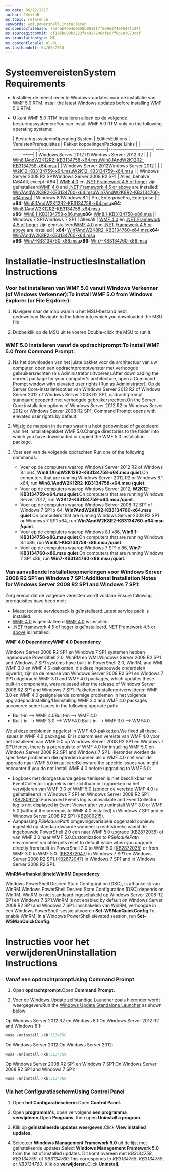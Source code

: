 ```yaml
---
ms.date: 06/12/2017
author: JKeithB
ms.topic: reference
keywords: wmf,powershell,installeren
ms.openlocfilehash: 7e24bb4ee4d0658b0619f7f008e3740f647f124f
ms.sourcegitcommit: cf195b090b3223fa4917206dfec7f0b603873cdf
ms.translationtype: MT
ms.contentlocale: nl-NL
ms.lasthandoff: 04/09/2018
---
```

# <a name="system-requirements"></a><span data-ttu-id="fbbda-102">Systeemvereisten</span><span class="sxs-lookup"><span data-stu-id="fbbda-102">System Requirements</span></span>

- <span data-ttu-id="fbbda-103">Installeer de meest recente Windows-updates voor de installatie van WMF 5.0 RTM.</span><span class="sxs-lookup"><span data-stu-id="fbbda-103">Install the latest Windows updates before installing WMF 5.0 RTM.</span></span>
- <span data-ttu-id="fbbda-104">U kunt WMF 5.0 RTM installeren alleen op de volgende besturingssystemen:</span><span class="sxs-lookup"><span data-stu-id="fbbda-104">You can install WMF 5.0 RTM only on the following operating systems:</span></span>

    | <span data-ttu-id="fbbda-105">Besturingssysteem</span><span class="sxs-lookup"><span data-stu-id="fbbda-105">Operating System</span></span>       | <span data-ttu-id="fbbda-106">Edities</span><span class="sxs-lookup"><span data-stu-id="fbbda-106">Editions</span></span>         | <span data-ttu-id="fbbda-107">Vereisten</span><span class="sxs-lookup"><span data-stu-id="fbbda-107">Prerequisites</span></span>        |  <span data-ttu-id="fbbda-108">Pakket koppelingen</span><span class="sxs-lookup"><span data-stu-id="fbbda-108">Package Links</span></span> |
    |------------------------|--------------|------------------|----------------------| --------------|
    | <span data-ttu-id="fbbda-109">Windows Server 2012 R2</span><span class="sxs-lookup"><span data-stu-id="fbbda-109">Windows Server 2012 R2</span></span> |  |  | [<span data-ttu-id="fbbda-110">Win8.1AndW2K12R2-KB3134758-x64.msu</span><span class="sxs-lookup"><span data-stu-id="fbbda-110">Win8.1AndW2K12R2-KB3134758-x64.msu</span></span>](http://go.microsoft.com/fwlink/?LinkId=717507) |
    | <span data-ttu-id="fbbda-111">Windows Server 2012</span><span class="sxs-lookup"><span data-stu-id="fbbda-111">Windows Server 2012</span></span>    |  |  | [<span data-ttu-id="fbbda-112">W2K12-KB3134759-x64.msu</span><span class="sxs-lookup"><span data-stu-id="fbbda-112">W2K12-KB3134759-x64.msu</span></span>](http://go.microsoft.com/fwlink/?LinkId=717506) |
    | <span data-ttu-id="fbbda-113">Windows Server 2008 R2 SP1</span><span class="sxs-lookup"><span data-stu-id="fbbda-113">Windows Server 2008 R2 SP1</span></span> | <span data-ttu-id="fbbda-114">Alles, behalve IA64</span><span class="sxs-lookup"><span data-stu-id="fbbda-114">All, except IA64</span></span> | <span data-ttu-id="fbbda-115">[WMF 4.0](http://www.microsoft.com/en-us/download/details.aspx?id=40855) en [.NET Framework 4.5 of hoger](https://msdn.microsoft.com/library/5a4x27ek.aspx) zijn geïnstalleerd</span><span class="sxs-lookup"><span data-stu-id="fbbda-115">[WMF 4.0](http://www.microsoft.com/en-us/download/details.aspx?id=40855) and [.NET Framework 4.5 or above](https://msdn.microsoft.com/library/5a4x27ek.aspx) are installed</span></span>| [<span data-ttu-id="fbbda-116">Win7AndW2K8R2-KB3134760-x64.msu</span><span class="sxs-lookup"><span data-stu-id="fbbda-116">Win7AndW2K8R2-KB3134760-x64.msu</span></span>](http://go.microsoft.com/fwlink/?LinkId=717504)|
    | <span data-ttu-id="fbbda-117">Windows 8.1</span><span class="sxs-lookup"><span data-stu-id="fbbda-117">Windows 8.1</span></span> | <span data-ttu-id="fbbda-118">Pro, Enterprise</span><span class="sxs-lookup"><span data-stu-id="fbbda-118">Pro, Enterprise</span></span> | | <span data-ttu-id="fbbda-119">**x64:**  [Win8.1AndW2K12R2-KB3134758-x64.msu](http://go.microsoft.com/fwlink/?LinkId=717507)</span><span class="sxs-lookup"><span data-stu-id="fbbda-119">**x64:**  [Win8.1AndW2K12R2-KB3134758-x64.msu](http://go.microsoft.com/fwlink/?LinkId=717507)</span></span> </br> <span data-ttu-id="fbbda-120">**x86:**  [Win8.1-KB3134758-x86.msu](http://go.microsoft.com/fwlink/?LinkID=717963)</span><span class="sxs-lookup"><span data-stu-id="fbbda-120">**x86:**  [Win8.1-KB3134758-x86.msu](http://go.microsoft.com/fwlink/?LinkID=717963)</span></span>|
    | <span data-ttu-id="fbbda-121">Windows 7 SP1</span><span class="sxs-lookup"><span data-stu-id="fbbda-121">Windows 7 SP1</span></span> | <span data-ttu-id="fbbda-122">Alles</span><span class="sxs-lookup"><span data-stu-id="fbbda-122">All</span></span> | <span data-ttu-id="fbbda-123">[WMF 4.0](http://www.microsoft.com/en-us/download/details.aspx?id=40855) en [.NET Framework 4.5 of hoger](https://msdn.microsoft.com/library/5a4x27ek.aspx) zijn geïnstalleerd</span><span class="sxs-lookup"><span data-stu-id="fbbda-123">[WMF 4.0](http://www.microsoft.com/en-us/download/details.aspx?id=40855) and [.NET Framework 4.5 or above](https://msdn.microsoft.com/library/5a4x27ek.aspx) are installed</span></span> | <span data-ttu-id="fbbda-124">**x64:**  [Win7AndW2K8R2-KB3134760-x64.msu](http://go.microsoft.com/fwlink/?LinkId=717504)</span><span class="sxs-lookup"><span data-stu-id="fbbda-124">**x64:**  [Win7AndW2K8R2-KB3134760-x64.msu](http://go.microsoft.com/fwlink/?LinkId=717504)</span></span>  </br> <span data-ttu-id="fbbda-125">**x86:**  [Win7-KB3134760-x86.msu](http://go.microsoft.com/fwlink/?LinkID=717962)</span><span class="sxs-lookup"><span data-stu-id="fbbda-125">**x86:**  [Win7-KB3134760-x86.msu](http://go.microsoft.com/fwlink/?LinkID=717962)</span></span>|

# <a name="installation-instructions"></a><span data-ttu-id="fbbda-126">Installatie-instructies</span><span class="sxs-lookup"><span data-stu-id="fbbda-126">Installation Instructions</span></span>

### <a name="to-install-wmf-50-from-windows-explorer-or-file-explorer"></a><span data-ttu-id="fbbda-127">Voor het installeren van WMF 5.0 vanuit Windows Verkenner (of Windows Verkenner):</span><span class="sxs-lookup"><span data-stu-id="fbbda-127">To install WMF 5.0 from Windows Explorer (or File Explorer):</span></span>

1. <span data-ttu-id="fbbda-128">Navigeer naar de map waarin u het MSU-bestand hebt gedownload.</span><span class="sxs-lookup"><span data-stu-id="fbbda-128">Navigate to the folder into which you downloaded the MSU file.</span></span>

2. <span data-ttu-id="fbbda-129">Dubbelklik op de MSU uit te voeren.</span><span class="sxs-lookup"><span data-stu-id="fbbda-129">Double-click the MSU to run it.</span></span>

### <a name="to-install-wmf-50-from-command-prompt"></a><span data-ttu-id="fbbda-130">WMF 5.0 installeren vanaf de opdrachtprompt:</span><span class="sxs-lookup"><span data-stu-id="fbbda-130">To install WMF 5.0 from Command Prompt:</span></span>

1. <span data-ttu-id="fbbda-131">Na het downloaden van het juiste pakket voor de architectuur van uw computer, open een opdrachtpromptvenster met verhoogde gebruikersrechten (als Administrator uitvoeren).</span><span class="sxs-lookup"><span data-stu-id="fbbda-131">After downloading the correct package for your computer's architecture, open a Command Prompt window with elevated user rights (Run as Administrator).</span></span> <span data-ttu-id="fbbda-132">Op de Server Core-installatieopties van Windows Server 2012 R2 of Windows Server 2012 of Windows Server 2008 R2 SP1, opdrachtprompt standaard geopend met verhoogde gebruikersrechten.</span><span class="sxs-lookup"><span data-stu-id="fbbda-132">On the Server Core installation options of Windows Server 2012 R2 or Windows Server 2012 or Windows Server 2008 R2 SP1, Command Prompt opens with elevated user rights by default.</span></span>

2. <span data-ttu-id="fbbda-133">Wijzig de mappen in de map waarin u hebt gedownload of gekopieerd van het installatiepakket WMF 5.0.</span><span class="sxs-lookup"><span data-stu-id="fbbda-133">Change directories to the folder into which you have downloaded or copied the WMF 5.0 installation package.</span></span>

3. <span data-ttu-id="fbbda-134">Voer een van de volgende opdrachten:</span><span class="sxs-lookup"><span data-stu-id="fbbda-134">Run one of the following commands:</span></span>
    - <span data-ttu-id="fbbda-135">Voer op de computers waarop Windows Server 2012 R2 of Windows 8.1 x64, **Win8.1AndW2K12R2-KB3134758-x64.msu quiet**.</span><span class="sxs-lookup"><span data-stu-id="fbbda-135">On computers that are running Windows Server 2012 R2 or Windows 8.1 x64, run **Win8.1AndW2K12R2-KB3134758-x64.msu /quiet**.</span></span>
    - <span data-ttu-id="fbbda-136">Voer op de computers waarop Windows Server 2012, **W2K12-KB3134759-x64.msu quiet**.</span><span class="sxs-lookup"><span data-stu-id="fbbda-136">On computers that are running Windows Server 2012, run **W2K12-KB3134759-x64.msu /quiet**.</span></span>
    - <span data-ttu-id="fbbda-137">Voer op de computers waarop Windows Server 2008 R2 SP1 of Windows 7 SP1 x 64, **Win7AndW2K8R2-KB3134760-x64.msu quiet**.</span><span class="sxs-lookup"><span data-stu-id="fbbda-137">On computers that are running Windows Server 2008 R2 SP1 or Windows 7 SP1 x64, run **Win7AndW2K8R2-KB3134760-x64.msu /quiet**.</span></span>
    - <span data-ttu-id="fbbda-138">Voer op de computers waarop Windows 8.1 x86, **Win8.1-KB3134758-x86.msu quiet**.</span><span class="sxs-lookup"><span data-stu-id="fbbda-138">On computers that are running Windows 8.1 x86, run **Win8.1-KB3134758-x86.msu /quiet**.</span></span>
    - <span data-ttu-id="fbbda-139">Voer op de computers waarop Windows 7 SP1 x 86, **Win7-KB3134760-x86.msu quiet**.</span><span class="sxs-lookup"><span data-stu-id="fbbda-139">On computers that are running Windows 7 SP1 x86, run **Win7-KB3134760-x86.msu /quiet**.</span></span>

### <a name="additional-installation-notes-for-windows-server-2008-r2-sp1-and-windows-7-sp1"></a><span data-ttu-id="fbbda-140">Van aanvullende Installatieopmerkingen voor Windows Server 2008 R2 SP1 en Windows 7 SP1:</span><span class="sxs-lookup"><span data-stu-id="fbbda-140">Additional Installation Notes for Windows Server 2008 R2 SP1 and Windows 7 SP1:</span></span>

<span data-ttu-id="fbbda-141">Zorg ervoor dat de volgende vereisten wordt voldaan:</span><span class="sxs-lookup"><span data-stu-id="fbbda-141">Ensure following prerequisites have been met:</span></span>
- <span data-ttu-id="fbbda-142">Meest recente servicepack is geïnstalleerd.</span><span class="sxs-lookup"><span data-stu-id="fbbda-142">Latest service pack is installed.</span></span>
- <span data-ttu-id="fbbda-143">[WMF 4.0](http://www.microsoft.com/en-us/download/details.aspx?id=40855) is geïnstalleerd.</span><span class="sxs-lookup"><span data-stu-id="fbbda-143">[WMF 4.0](http://www.microsoft.com/en-us/download/details.aspx?id=40855) is installed.</span></span>
- <span data-ttu-id="fbbda-144">[.NET framework 4.5 of hoger](https://msdn.microsoft.com/library/5a4x27ek.aspx) is geïnstalleerd.</span><span class="sxs-lookup"><span data-stu-id="fbbda-144">[.NET Framework 4.5 or above](https://msdn.microsoft.com/library/5a4x27ek.aspx) is installed.</span></span>

<span data-ttu-id="fbbda-145">**WMF 4.0 Dependency**</span><span class="sxs-lookup"><span data-stu-id="fbbda-145">**WMF 4.0 Dependency**</span></span>

<span data-ttu-id="fbbda-146">Windows Server 2008 R2 SP1 en Windows 7 SP1 systemen hebben ingebouwde PowerShell 2.0, WinRM en WMI.</span><span class="sxs-lookup"><span data-stu-id="fbbda-146">Windows Server 2008 R2 SP1 and Windows 7 SP1 systems have built-in PowerShell 2.0, WinRM, and WMI.</span></span> <span data-ttu-id="fbbda-147">WMF 3.0 en WMF 4.0-pakketten, die deze ingebouwde onderdelen bijwerkt, zijn na de release van Windows Server 2008 R2 SP1 en Windows 7 SP1 uitgebracht.</span><span class="sxs-lookup"><span data-stu-id="fbbda-147">WMF 3.0 and WMF 4.0 packages, which updates these built-in components, were released after the release of Windows Server 2008 R2 SP1 and Windows 7 SP1.</span></span> <span data-ttu-id="fbbda-148">Pakketten installeren/verwijderen WMF 3.0 en WMF 4.0 gesignaleerde sommige problemen in het volgende upgradepad:</span><span class="sxs-lookup"><span data-stu-id="fbbda-148">Installing/Uninstalling WMF 3.0 and WMF 4.0 packages uncovered some issues in the following upgrade path:</span></span>

- <span data-ttu-id="fbbda-149">Built-in --> WMF 4.0</span><span class="sxs-lookup"><span data-stu-id="fbbda-149">Built-in --> WMF 4.0</span></span>
- <span data-ttu-id="fbbda-150">Built-in --> WMF 3.0 --> WMF4.0.</span><span class="sxs-lookup"><span data-stu-id="fbbda-150">Built-in --> WMF 3.0 --> WMF4.0.</span></span>

<span data-ttu-id="fbbda-151">We al deze problemen opgelost in WMF 4.0-pakketten.</span><span class="sxs-lookup"><span data-stu-id="fbbda-151">We fixed all these issues in WMF 4.0 packages.</span></span> <span data-ttu-id="fbbda-152">Er is daarom een vereiste van WMF 4.0 voor het installeren van WMF 5.0 op Windows Server 2008 R2 SP1 en Windows 7 SP1.</span><span class="sxs-lookup"><span data-stu-id="fbbda-152">Hence, there is a prerequisite of WMF 4.0 for installing WMF 5.0 on Windows Server 2008 R2 SP1 and Windows 7 SP1.</span></span> <span data-ttu-id="fbbda-153">Hieronder worden de specifieke problemen die optreden kunnen als u WMF 4.0 niet vóór de upgrade naar WMF 5.0 installeert:</span><span class="sxs-lookup"><span data-stu-id="fbbda-153">Below are the specific issues you might encounter if you do not install WMF 4.0 before upgrading to WMF 5.0:</span></span>

- <span data-ttu-id="fbbda-154">Logboek met doorgestuurde gebeurtenissen is niet beschikbaar en EventCollector logboek is niet zichtbaar in Logboeken na het verwijderen van WMF 3.0 of WMF 5.0 (zonder de vereiste WMF 4.0 is geïnstalleerd) in Windows 7 SP1 en Windows Server 2008 R2 SP1 ([KB2809215](https://support.microsoft.com/en-us/kb/2809215)).</span><span class="sxs-lookup"><span data-stu-id="fbbda-154">Forwarded Events log is unavailable and EventCollector log is not displayed in Event Viewer after you uninstall WMF 3.0 or WMF 5.0 (without the prerequisite WMF 4.0 installed) in Windows 7 SP1 and in Windows Server 2008 R2 SP1 ([KB2809215](https://support.microsoft.com/en-us/kb/2809215)).</span></span>
- <span data-ttu-id="fbbda-155">Aanpassing *PSModulePath* omgevingsvariabele opgehaald opnieuw ingesteld op standaardwaarde wanneer u rechtstreeks vanuit de ingebouwde PowerShell 2.0 een naar WMF 5.0 upgrade ([KB2872035](https://support.microsoft.com/en-us/kb/2872035)) of van WMF 3.0 naar WMF 5.0.</span><span class="sxs-lookup"><span data-stu-id="fbbda-155">Customization to *PSModulePath* environment variable gets reset to default value when you upgrade directly from built-in PowerShell 2.0 to WMF 5.0 ([KB2872035](https://support.microsoft.com/en-us/kb/2872035)) or from WMF 3.0 to WMF 5.0.</span></span> <span data-ttu-id="fbbda-156">([KB2872047](https://support.microsoft.com/en-us/kb/2872047)) in Windows 7 SP1 en Windows Server 2008 R2 SP1.</span><span class="sxs-lookup"><span data-stu-id="fbbda-156">([KB2872047](https://support.microsoft.com/en-us/kb/2872047)) in Windows 7 SP1 and in Windows Server 2008 R2 SP1.</span></span>

<span data-ttu-id="fbbda-157">**WinRM-afhankelijkheid**</span><span class="sxs-lookup"><span data-stu-id="fbbda-157">**WinRM Dependency**</span></span>

<span data-ttu-id="fbbda-158">Windows PowerShell Desired State Configuration (DSC), is afhankelijk van WinRM.</span><span class="sxs-lookup"><span data-stu-id="fbbda-158">Windows PowerShell Desired State Configuration (DSC) depends on WinRM.</span></span> <span data-ttu-id="fbbda-159">WinRM is niet standaard ingeschakeld op Windows Server 2008 R2 SP1 en Windows 7 SP1.</span><span class="sxs-lookup"><span data-stu-id="fbbda-159">WinRM is not enabled by default on Windows Server 2008 R2 SP1 and Windows 7 SP1.</span></span> <span data-ttu-id="fbbda-160">Inschakelen van WinRM, verhoogde in een Windows PowerShell-sessie uitvoeren **Set-WSManQuickConfig**.</span><span class="sxs-lookup"><span data-stu-id="fbbda-160">To enable WinRM, in a Windows PowerShell elevated session, run **Set-WSManQuickConfig**.</span></span>

# <a name="uninstallation-instructions"></a><span data-ttu-id="fbbda-161">Instructies voor het verwijderen</span><span class="sxs-lookup"><span data-stu-id="fbbda-161">Uninstallation Instructions</span></span>

### <a name="using-command-prompt"></a><span data-ttu-id="fbbda-162">Vanaf een opdrachtprompt</span><span class="sxs-lookup"><span data-stu-id="fbbda-162">Using Command Prompt</span></span>

1.  <span data-ttu-id="fbbda-163">Open **opdrachtprompt.**</span><span class="sxs-lookup"><span data-stu-id="fbbda-163">Open **Command Prompt.**</span></span>

2.  <span data-ttu-id="fbbda-164">Voer de [Windows Update zelfstandige Launcher](https://support.microsoft.com/en-us/kb/934307) zoals hieronder wordt weergegeven:</span><span class="sxs-lookup"><span data-stu-id="fbbda-164">Run the [Windows Update Standalone Launcher](https://support.microsoft.com/en-us/kb/934307) as shown below:</span></span>

<span data-ttu-id="fbbda-165">Op Windows Server 2012 R2 en Windows 8.1:</span><span class="sxs-lookup"><span data-stu-id="fbbda-165">On Windows Server 2012 R2 and Windows 8.1:</span></span>
```powershell
wusa /uninstall /kb:3134758
```
<span data-ttu-id="fbbda-166">On Windows Server 2012:</span><span class="sxs-lookup"><span data-stu-id="fbbda-166">On Windows Server 2012:</span></span>
```powershell
wusa /uninstall /kb:3134759
```
<span data-ttu-id="fbbda-167">Op Windows Server 2008 R2 SP1 en Windows 7 SP1:</span><span class="sxs-lookup"><span data-stu-id="fbbda-167">On Windows Server 2008 R2 SP1 and Windows 7 SP1:</span></span>
```powershell
wusa /uninstall /kb:3134760
```

### <a name="using-control-panel"></a><span data-ttu-id="fbbda-168">Via het Configuratiescherm</span><span class="sxs-lookup"><span data-stu-id="fbbda-168">Using Control Panel</span></span>

1.  <span data-ttu-id="fbbda-169">Open **het Configuratiescherm.**</span><span class="sxs-lookup"><span data-stu-id="fbbda-169">Open **Control Panel.**</span></span>

2.  <span data-ttu-id="fbbda-170">Open **programma's**, open vervolgens **een programma verwijderen.**</span><span class="sxs-lookup"><span data-stu-id="fbbda-170">Open **Programs**, then open **Uninstall a program.**</span></span>

3.  <span data-ttu-id="fbbda-171">Klik op **geïnstalleerde updates weergeven.**</span><span class="sxs-lookup"><span data-stu-id="fbbda-171">Click **View installed updates.**</span></span>

4.  <span data-ttu-id="fbbda-172">Selecteer **Windows Management Framework 5.0** uit de lijst met geïnstalleerde updates.</span><span class="sxs-lookup"><span data-stu-id="fbbda-172">Select **Windows Management Framework 5.0** from the list of installed updates.</span></span> <span data-ttu-id="fbbda-173">Dit komt overeen met *KB3134758*, *KB3134759*, of *KB3134760*.</span><span class="sxs-lookup"><span data-stu-id="fbbda-173">This corresponds to *KB3134758*, *KB3134759*, or *KB3134760*.</span></span> <span data-ttu-id="fbbda-174">Klik op **verwijderen.**</span><span class="sxs-lookup"><span data-stu-id="fbbda-174">Click **Uninstall.**</span></span>
